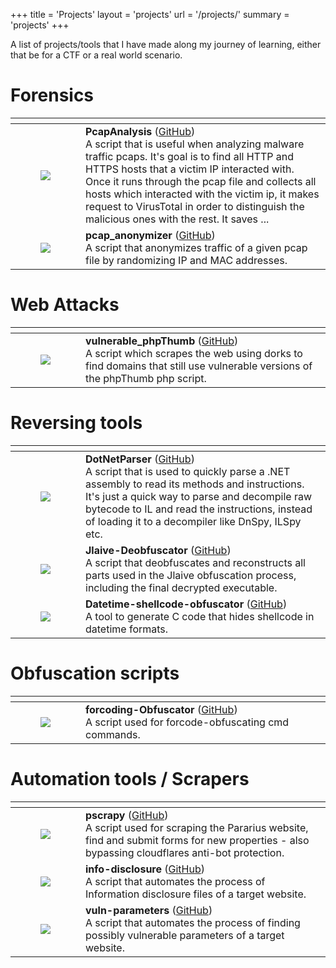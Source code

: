 +++
title = 'Projects'
layout = 'projects'
url = '/projects/'
summary = 'projects'
+++

A list of projects/tools that I have made along my journey of learning, either that be for a CTF or a real world scenario.

# Forensics
<table>
    <thead>
        <tr>
            <th></th>
            <th></th>
        </tr>
    </thead>
    <tbody>
        <tr>
            <td>
                <figure class="align-center ">
                    <img loading="lazy" src="/posts/projects/resized/pcapanalyzer.png"/> 
                </figure>
            </td>
            <td>
                <strong>PcapAnalysis</strong> (<a href="https://github.com/connar/PcapAnalysis">GitHub</a>) <br> A script that is useful when analyzing malware traffic pcaps. It's goal is to find all HTTP and HTTPS hosts that a victim IP interacted with. Once it runs through the pcap file and collects all hosts which interacted with the victim ip, it makes request to VirusTotal in order to distinguish the malicious ones with the rest. It saves ...
            </td>
        </tr>
        <tr>
            <td>
                <figure class="align-center ">
                    <img loading="lazy" src="/posts/projects/resized/pcapanon.png"/> 
                </figure>
            </td>
            <td>
                <strong>pcap_anonymizer</strong> (<a href="https://github.com/connar/pcap_anonymizer">GitHub</a>) <br> A script that anonymizes traffic of a given pcap file by randomizing IP and MAC addresses.
            </td>
        </tr>
    </tbody>
</table>


# Web Attacks
<table>
    <thead>
        <tr>
            <th></th>
            <th></th>
        </tr>
    </thead>
    <tbody>
        <tr>
            <td>
                <figure class="align-center ">
                    <img loading="lazy" src="/posts/projects/resized/phpthumb.png"  /> 
                </figure>
            </td>
            <td>
                <strong>vulnerable_phpThumb</strong> (<a href="https://github.com/connar/vulnerable_phpThumb">GitHub</a>) <br> A script which scrapes the web using dorks to find domains that still use vulnerable versions of the phpThumb php script.
            </td>
        </tr>
    </tbody>
</table>

# Reversing tools
<table>
    <thead>
        <tr>
            <th></th>
            <th></th>
        </tr>
    </thead>
    <tbody>
        <tr>
            <td>
                <figure class="align-center ">
                    <img loading="lazy" src="/posts/projects/resized/dotnetparser.png" /> 
                </figure>
            </td>
            <td>
                <strong>DotNetParser</strong> (<a href="https://github.com/connar/DotNetParser">GitHub</a>) <br> A script that is used to quickly parse a .NET assembly to read its methods and instructions. It's just a quick way to parse and decompile raw bytecode to IL and read the instructions, instead of loading it to a decompiler like DnSpy, ILSpy etc.
            </td>
        </tr>
        <tr>
            <td>
                <figure class="align-center ">
                    <img loading="lazy" src="/posts/projects/resized/batcloak.jpg" />
                </figure>
            </td>
            <td>
                <strong>Jlaive-Deobfuscator</strong> (<a href="https://github.com/connar/Jlaive-Deobfuscator">GitHub</a>) <br> A script that deobfuscates and reconstructs all parts used in the Jlaive obfuscation process, including the final decrypted executable.
            </td>
        </tr>
        <tr>
            <td>
                <figure class="align-center ">
                    <img loading="lazy" src="/posts/projects/shellcode_obfuscator.png" />
                </figure>
            </td>
            <td>
                <strong>Datetime-shellcode-obfuscator</strong> (<a href="https://github.com/connar/datetime-shellcode-obfuscator">GitHub</a>) <br> A tool to generate C code that hides shellcode in datetime formats.
            </td>
        </tr>
    </tbody>
</table>

# Obfuscation scripts
<table>
    <thead>
        <tr>
            <th></th>
            <th></th>
        </tr>
    </thead>
    <tbody>
        <tr>
            <td>
                <figure class="align-center ">
                    <img loading="lazy" src="/posts/projects/resized/forcoding.png" />
                </figure>
            </td>
            <td>
                <strong>forcoding-Obfuscator</strong> (<a href="https://github.com/connar/forcoding-Obfuscator">GitHub</a>) <br> A script used for forcode-obfuscating cmd commands.
            </td>
        </tr>
    </tbody>
</table> 

# Automation tools / Scrapers
<table>
    <thead>
        <tr>
            <th></th>
            <th></th>
        </tr>
    </thead>
    <tbody>
        <tr>
            <td>
                <figure class="align-center ">
                    <img loading="lazy" src="/posts/projects/resized/pararius.png" />
                </figure>
            </td>
            <td>
                <strong>pscrapy</strong> (<a href="https://github.com/connar/Pararius_scraper">GitHub</a>) <br> A script used for scraping the Pararius website, find and submit forms for new properties - also bypassing cloudflares anti-bot protection.
            </td>
        </tr>
        <tr>
            <td>
                <figure class="align-center ">
                    <img loading="lazy" src="/posts/projects/resized/infodisclosure.jpg" />
                </figure>
            </td>
            <td>
                <strong>info-disclosure</strong> (<a href="https://github.com/connar/info-disclosure">GitHub</a>) <br> A script that automates the process of Information disclosure files of a target website.
            </td>
        </tr>
        <tr>
            <td>
                <figure class="align-center ">
                    <img loading="lazy" src="/posts/projects/resized/vulnparameters.png" />
                </figure>
            </td>
            <td>
                <strong>vuln-parameters</strong> (<a href="https://github.com/connar/vuln-parameters">GitHub</a>) <br> A script that automates the process of finding possibly vulnerable parameters of a target website.
            </td>
        </tr>
    </tbody>
</table> 